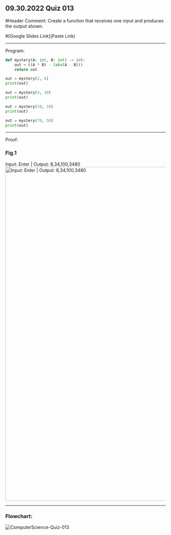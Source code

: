 ## 09.30.2022 Quiz 013

#Header Comment: Create a function that receives one input and produces the output shown.

#[Google Slides Link](Paste Link)

------------------------------------------------------------------------

Program:
```.py
def mystery(A: int, B: int) -> int:
    out = ((A * B) - (abs(A - B)))
    return out

out = mystery(2, 6)
print(out)

out = mystery(4, 10)
print(out)

out = mystery(10, 10)
print(out)

out = mystery(70, 50)
print(out)
```

------------------------------------------------------------------------

Proof:
### Fig.1
Input: Enter | Output: 8,34,100,3480
<img width="1048" alt="Input: Enter | Output: 8,34,100,3480" src="https://user-images.githubusercontent.com/112055140/195968217-b2891b58-5241-4666-b53c-9dbd617ce8bc.png">

------------------------------------------------------------------------

### Flowchart:
![ComputerScience-Quiz-013](https://user-images.githubusercontent.com/112055140/195968257-2a568a28-d25d-4f55-8116-506553ee8d3f.jpg)
